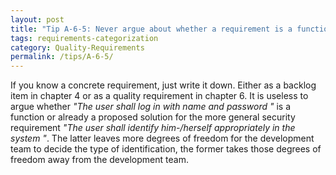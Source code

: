 ```yaml
---
layout: post
title: "Tip A-6-5: Never argue about whether a requirement is a functional requirement or a quality requirement."
tags: requirements-categorization
category: Quality-Requirements
permalink: /tips/A-6-5/
---
```


If you know a concrete requirement, just write it down. Either as a backlog item in chapter 4 or as a quality requirement in chapter 6. It is useless to argue whether *"The user shall log in with name and password "* is a function or already a proposed solution for the more general security requirement *"The user shall identify him-/herself appropriately in the system "*. The latter leaves more degrees of freedom for the development team to decide the type of identification, the former takes those degrees of freedom away from the development team.

